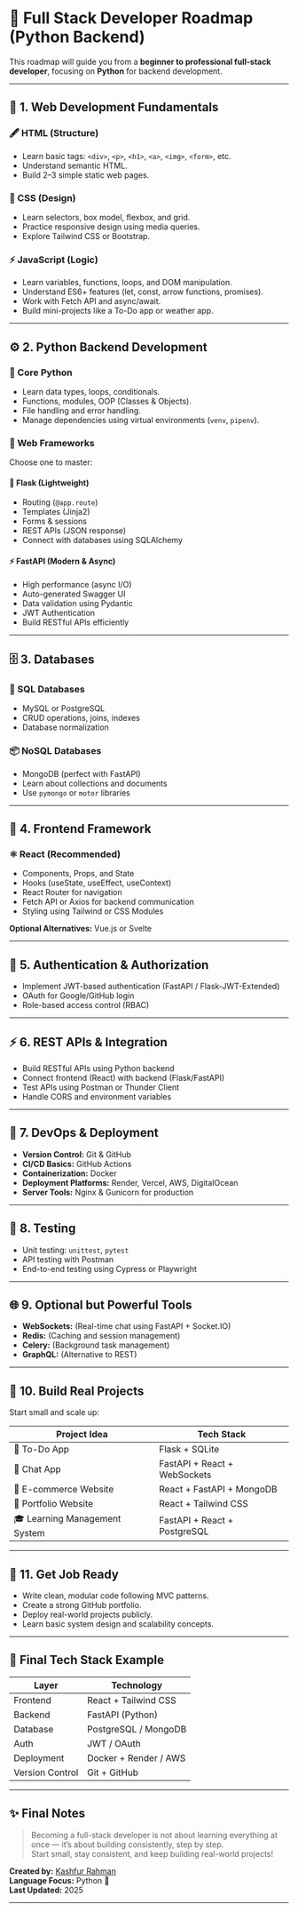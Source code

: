 # 🧭 Full Stack Developer Roadmap (Python Backend)

This roadmap will guide you from a **beginner to professional full-stack developer**, focusing on **Python** for backend development.

---

## 🧱 1. Web Development Fundamentals

### 🖋️ HTML (Structure)
- Learn basic tags: `<div>`, `<p>`, `<h1>`, `<a>`, `<img>`, `<form>`, etc.
- Understand semantic HTML.
- Build 2–3 simple static web pages.

### 🎨 CSS (Design)
- Learn selectors, box model, flexbox, and grid.
- Practice responsive design using media queries.
- Explore Tailwind CSS or Bootstrap.

### ⚡ JavaScript (Logic)
- Learn variables, functions, loops, and DOM manipulation.
- Understand ES6+ features (let, const, arrow functions, promises).
- Work with Fetch API and async/await.
- Build mini-projects like a To-Do app or weather app.

---

## ⚙️ 2. Python Backend Development

### 🐍 Core Python
- Learn data types, loops, conditionals.
- Functions, modules, OOP (Classes & Objects).
- File handling and error handling.
- Manage dependencies using virtual environments (`venv`, `pipenv`).

### 🧩 Web Frameworks

Choose one to master:

#### 🧠 Flask (Lightweight)
- Routing (`@app.route`)
- Templates (Jinja2)
- Forms & sessions
- REST APIs (JSON response)
- Connect with databases using SQLAlchemy

#### ⚡ FastAPI (Modern & Async)
- High performance (async I/O)
- Auto-generated Swagger UI
- Data validation using Pydantic
- JWT Authentication
- Build RESTful APIs efficiently

---

## 🗄️ 3. Databases

### 🧮 SQL Databases
- MySQL or PostgreSQL
- CRUD operations, joins, indexes
- Database normalization

### 📦 NoSQL Databases
- MongoDB (perfect with FastAPI)
- Learn about collections and documents
- Use `pymongo` or `motor` libraries

---

## 🧠 4. Frontend Framework

### ⚛️ React (Recommended)
- Components, Props, and State
- Hooks (useState, useEffect, useContext)
- React Router for navigation
- Fetch API or Axios for backend communication
- Styling using Tailwind or CSS Modules

**Optional Alternatives:** Vue.js or Svelte

---

## 🔐 5. Authentication & Authorization
- Implement JWT-based authentication (FastAPI / Flask-JWT-Extended)
- OAuth for Google/GitHub login
- Role-based access control (RBAC)

---

## ⚡ 6. REST APIs & Integration
- Build RESTful APIs using Python backend
- Connect frontend (React) with backend (Flask/FastAPI)
- Test APIs using Postman or Thunder Client
- Handle CORS and environment variables

---

## 🧰 7. DevOps & Deployment
- **Version Control:** Git & GitHub
- **CI/CD Basics:** GitHub Actions
- **Containerization:** Docker
- **Deployment Platforms:** Render, Vercel, AWS, DigitalOcean
- **Server Tools:** Nginx & Gunicorn for production

---

## 🧪 8. Testing
- Unit testing: `unittest`, `pytest`
- API testing with Postman
- End-to-end testing using Cypress or Playwright

---

## 🌐 9. Optional but Powerful Tools
- **WebSockets:** (Real-time chat using FastAPI + Socket.IO)
- **Redis:** (Caching and session management)
- **Celery:** (Background task management)
- **GraphQL:** (Alternative to REST)

---

## 🧩 10. Build Real Projects

Start small and scale up:

| Project Idea | Tech Stack |
|---------------|------------|
| 📝 To-Do App | Flask + SQLite |
| 💬 Chat App | FastAPI + React + WebSockets |
| 🛒 E-commerce Website | React + FastAPI + MongoDB |
| 📸 Portfolio Website | React + Tailwind CSS |
| 🎓 Learning Management System | FastAPI + React + PostgreSQL |

---

## 💼 11. Get Job Ready
- Write clean, modular code following MVC patterns.
- Create a strong GitHub portfolio.
- Deploy real-world projects publicly.
- Learn basic system design and scalability concepts.

---

## 🚀 Final Tech Stack Example

| Layer | Technology |
|-------|-------------|
| Frontend | React + Tailwind CSS |
| Backend | FastAPI (Python) |
| Database | PostgreSQL / MongoDB |
| Auth | JWT / OAuth |
| Deployment | Docker + Render / AWS |
| Version Control | Git + GitHub |

---

## ✨ Final Notes
> Becoming a full-stack developer is not about learning everything at once — it’s about building consistently, step by step.  
> Start small, stay consistent, and keep building real-world projects!

**Created by:** [Kashfur Rahman](https://github.com/)  
**Language Focus:** Python 🐍  
**Last Updated:** 2025

---
